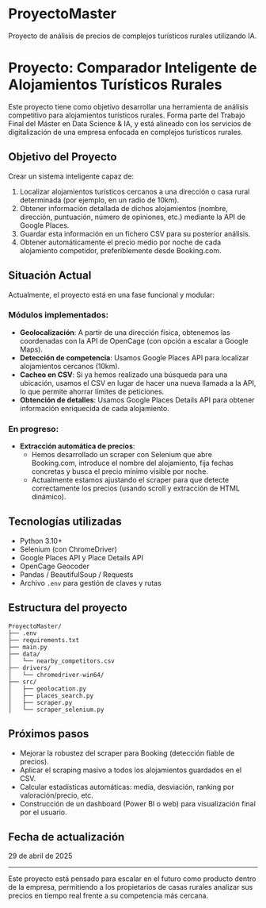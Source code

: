 # ProyectoMaster
Proyecto de análisis de precios de complejos turísticos rurales utilizando IA.
# Proyecto: Comparador Inteligente de Alojamientos Turísticos Rurales

Este proyecto tiene como objetivo desarrollar una herramienta de análisis competitivo para alojamientos turísticos rurales. Forma parte del Trabajo Final del Máster en Data Science & IA, y está alineado con los servicios de digitalización de una empresa enfocada en complejos turísticos rurales.

## Objetivo del Proyecto

Crear un sistema inteligente capaz de:

1. Localizar alojamientos turísticos cercanos a una dirección o casa rural determinada (por ejemplo, en un radio de 10km).
2. Obtener información detallada de dichos alojamientos (nombre, dirección, puntuación, número de opiniones, etc.) mediante la API de Google Places.
3. Guardar esta información en un fichero CSV para su posterior análisis.
4. Obtener automáticamente el precio medio por noche de cada alojamiento competidor, preferiblemente desde Booking.com.

## Situación Actual

Actualmente, el proyecto está en una fase funcional y modular:

### Módulos implementados:

- **Geolocalización**: A partir de una dirección física, obtenemos las coordenadas con la API de OpenCage (con opción a escalar a Google Maps).
- **Detección de competencia**: Usamos Google Places API para localizar alojamientos cercanos (10km).
- **Cacheo en CSV**: Si ya hemos realizado una búsqueda para una ubicación, usamos el CSV en lugar de hacer una nueva llamada a la API, lo que permite ahorrar límites de peticiones.
- **Obtención de detalles**: Usamos Google Places Details API para obtener información enriquecida de cada alojamiento.

### En progreso:

- **Extracción automática de precios**:
  - Hemos desarrollado un scraper con Selenium que abre Booking.com, introduce el nombre del alojamiento, fija fechas concretas y busca el precio mínimo visible por noche.
  - Actualmente estamos ajustando el scraper para que detecte correctamente los precios (usando scroll y extracción de HTML dinámico).

## Tecnologías utilizadas

- Python 3.10+
- Selenium (con ChromeDriver)
- Google Places API y Place Details API
- OpenCage Geocoder
- Pandas / BeautifulSoup / Requests
- Archivo `.env` para gestión de claves y rutas

## Estructura del proyecto

```
ProyectoMaster/
├── .env
├── requirements.txt
├── main.py
├── data/
│   └── nearby_competitors.csv
├── drivers/
│   └── chromedriver-win64/
├── src/
│   ├── geolocation.py
│   ├── places_search.py
│   ├── scraper.py
│   └── scraper_selenium.py
```

## Próximos pasos

- Mejorar la robustez del scraper para Booking (detección fiable de precios).
- Aplicar el scraping masivo a todos los alojamientos guardados en el CSV.
- Calcular estadísticas automáticas: media, desviación, ranking por valoración/precio, etc.
- Construcción de un dashboard (Power BI o web) para visualización final por el usuario.

## Fecha de actualización

29 de abril de 2025

---

Este proyecto está pensado para escalar en el futuro como producto dentro de la empresa, permitiendo a los propietarios de casas rurales analizar sus precios en tiempo real frente a su competencia más cercana.

